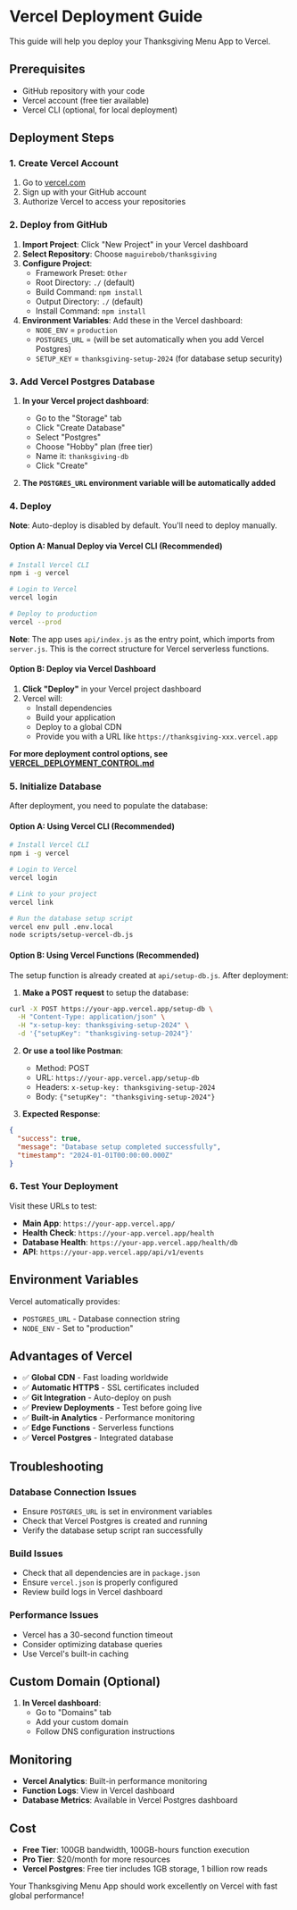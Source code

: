 # Vercel Deployment Guide

This guide will help you deploy your Thanksgiving Menu App to Vercel.

## Prerequisites

- GitHub repository with your code
- Vercel account (free tier available)
- Vercel CLI (optional, for local deployment)

## Deployment Steps

### 1. Create Vercel Account

1. Go to [vercel.com](https://vercel.com)
2. Sign up with your GitHub account
3. Authorize Vercel to access your repositories

### 2. Deploy from GitHub

1. **Import Project**: Click "New Project" in your Vercel dashboard
2. **Select Repository**: Choose `maguirebob/thanksgiving`
3. **Configure Project**:
   - Framework Preset: `Other`
   - Root Directory: `./` (default)
   - Build Command: `npm install`
   - Output Directory: `./` (default)
   - Install Command: `npm install`
4. **Environment Variables**: Add these in the Vercel dashboard:
   - `NODE_ENV` = `production`
   - `POSTGRES_URL` = (will be set automatically when you add Vercel Postgres)
   - `SETUP_KEY` = `thanksgiving-setup-2024` (for database setup security)

### 3. Add Vercel Postgres Database

1. **In your Vercel project dashboard**:
   - Go to the "Storage" tab
   - Click "Create Database"
   - Select "Postgres"
   - Choose "Hobby" plan (free tier)
   - Name it: `thanksgiving-db`
   - Click "Create"

2. **The `POSTGRES_URL` environment variable will be automatically added**

### 4. Deploy

**Note**: Auto-deploy is disabled by default. You'll need to deploy manually.

#### Option A: Manual Deploy via Vercel CLI (Recommended)
```bash
# Install Vercel CLI
npm i -g vercel

# Login to Vercel
vercel login

# Deploy to production
vercel --prod
```

**Note**: The app uses `api/index.js` as the entry point, which imports from `server.js`. This is the correct structure for Vercel serverless functions.

#### Option B: Deploy via Vercel Dashboard
1. **Click "Deploy"** in your Vercel project dashboard
2. Vercel will:
   - Install dependencies
   - Build your application
   - Deploy to a global CDN
   - Provide you with a URL like `https://thanksgiving-xxx.vercel.app`

**For more deployment control options, see [VERCEL_DEPLOYMENT_CONTROL.md](./VERCEL_DEPLOYMENT_CONTROL.md)**

### 5. Initialize Database

After deployment, you need to populate the database:

#### Option A: Using Vercel CLI (Recommended)

```bash
# Install Vercel CLI
npm i -g vercel

# Login to Vercel
vercel login

# Link to your project
vercel link

# Run the database setup script
vercel env pull .env.local
node scripts/setup-vercel-db.js
```

#### Option B: Using Vercel Functions (Recommended)

The setup function is already created at `api/setup-db.js`. After deployment:

1. **Make a POST request** to setup the database:
```bash
curl -X POST https://your-app.vercel.app/setup-db \
  -H "Content-Type: application/json" \
  -H "x-setup-key: thanksgiving-setup-2024" \
  -d '{"setupKey": "thanksgiving-setup-2024"}'
```


2. **Or use a tool like Postman**:
   - Method: POST
   - URL: `https://your-app.vercel.app/setup-db`
   - Headers: `x-setup-key: thanksgiving-setup-2024`
   - Body: `{"setupKey": "thanksgiving-setup-2024"}`

3. **Expected Response**:
```json
{
  "success": true,
  "message": "Database setup completed successfully",
  "timestamp": "2024-01-01T00:00:00.000Z"
}
```

### 6. Test Your Deployment

Visit these URLs to test:

- **Main App**: `https://your-app.vercel.app/`
- **Health Check**: `https://your-app.vercel.app/health`
- **Database Health**: `https://your-app.vercel.app/health/db`
- **API**: `https://your-app.vercel.app/api/v1/events`

## Environment Variables

Vercel automatically provides:
- `POSTGRES_URL` - Database connection string
- `NODE_ENV` - Set to "production"

## Advantages of Vercel

- ✅ **Global CDN** - Fast loading worldwide
- ✅ **Automatic HTTPS** - SSL certificates included
- ✅ **Git Integration** - Auto-deploy on push
- ✅ **Preview Deployments** - Test before going live
- ✅ **Built-in Analytics** - Performance monitoring
- ✅ **Edge Functions** - Serverless functions
- ✅ **Vercel Postgres** - Integrated database

## Troubleshooting

### Database Connection Issues
- Ensure `POSTGRES_URL` is set in environment variables
- Check that Vercel Postgres is created and running
- Verify the database setup script ran successfully

### Build Issues
- Check that all dependencies are in `package.json`
- Ensure `vercel.json` is properly configured
- Review build logs in Vercel dashboard

### Performance Issues
- Vercel has a 30-second function timeout
- Consider optimizing database queries
- Use Vercel's built-in caching

## Custom Domain (Optional)

1. **In Vercel dashboard**:
   - Go to "Domains" tab
   - Add your custom domain
   - Follow DNS configuration instructions

## Monitoring

- **Vercel Analytics**: Built-in performance monitoring
- **Function Logs**: View in Vercel dashboard
- **Database Metrics**: Available in Vercel Postgres dashboard

## Cost

- **Free Tier**: 100GB bandwidth, 100GB-hours function execution
- **Pro Tier**: $20/month for more resources
- **Vercel Postgres**: Free tier includes 1GB storage, 1 billion row reads

Your Thanksgiving Menu App should work excellently on Vercel with fast global performance!
